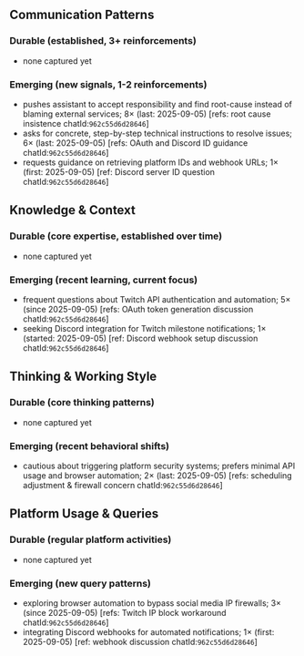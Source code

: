 ## Communication Patterns
### Durable (established, 3+ reinforcements)
- none captured yet

### Emerging (new signals, 1-2 reinforcements)
- pushes assistant to accept responsibility and find root-cause instead of blaming external services; 8× (last: 2025-09-05) [refs: root cause insistence chatId:`962c55d6d28646`]
- asks for concrete, step-by-step technical instructions to resolve issues; 6× (last: 2025-09-05) [refs: OAuth and Discord ID guidance chatId:`962c55d6d28646`]
- requests guidance on retrieving platform IDs and webhook URLs; 1× (first: 2025-09-05) [ref: Discord server ID question chatId:`962c55d6d28646`]

## Knowledge & Context
### Durable (core expertise, established over time)
- none captured yet

### Emerging (recent learning, current focus)
- frequent questions about Twitch API authentication and automation; 5× (since 2025-09-05) [refs: OAuth token generation discussion chatId:`962c55d6d28646`]
- seeking Discord integration for Twitch milestone notifications; 1× (started: 2025-09-05) [ref: Discord webhook setup discussion chatId:`962c55d6d28646`]

## Thinking & Working Style
### Durable (core thinking patterns)
- none captured yet

### Emerging (recent behavioral shifts)
- cautious about triggering platform security systems; prefers minimal API usage and browser automation; 2× (last: 2025-09-05) [refs: scheduling adjustment & firewall concern chatId:`962c55d6d28646`]

## Platform Usage & Queries
### Durable (regular platform activities)
- none captured yet

### Emerging (new query patterns)
- exploring browser automation to bypass social media IP firewalls; 3× (since 2025-09-05) [refs: Twitch IP block workaround chatId:`962c55d6d28646`]
- integrating Discord webhooks for automated notifications; 1× (first: 2025-09-05) [ref: webhook discussion chatId:`962c55d6d28646`]